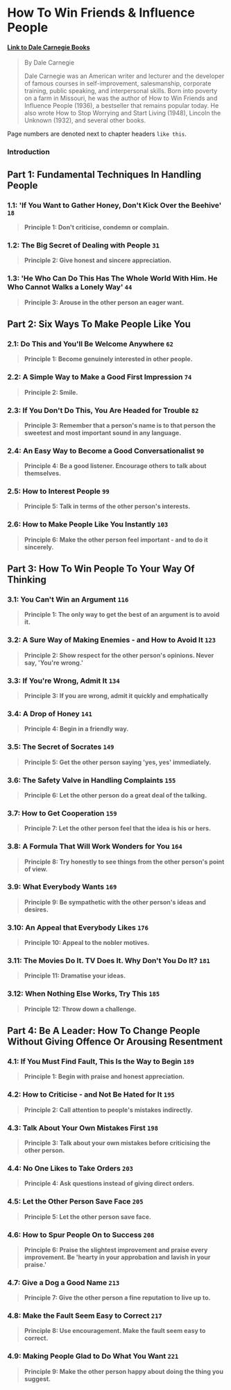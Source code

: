 # How To Win Friends & Influence People  
#### [Link to Dale Carnegie Books](https://www.dalecarnegie.com/about-us/dale-carnegie-books/)

> By Dale Carnegie
>  
> Dale Carnegie was an American writer and lecturer and the developer of famous courses in self-improvement, salesmanship, corporate training, public speaking, and interpersonal skills. Born into poverty on a farm in Missouri, he was the author of How to Win Friends and Influence People (1936), a bestseller that remains popular today. He also wrote How to Stop Worrying and Start Living (1948), Lincoln the Unknown (1932), and several other books. 

Page numbers are denoted next to chapter headers `like this`.

### Introduction

## Part 1: Fundamental Techniques In Handling People

### 1.1: 'If You Want to Gather Honey, Don't Kick Over the Beehive' `18`
> **Principle 1: Don't criticise, condemn or complain.** 

### 1.2: The Big Secret of Dealing with People `31`
> **Principle 2: Give honest and sincere appreciation.**

### 1.3: 'He Who Can Do This Has The Whole World With Him. He Who Cannot Walks a Lonely Way' `44`
> **Principle 3: Arouse in the other person an eager want.**


## Part 2: Six Ways To Make People Like You

### 2.1: Do This and You'll Be Welcome Anywhere `62`
> **Principle 1: Become genuinely interested in other people.**

### 2.2: A Simple Way to Make a Good First Impression `74`
> **Principle 2: Smile.**

### 2.3: If You Don't Do This, You Are Headed for Trouble `82`
> **Principle 3: Remember that a person's name is to that person the sweetest and most important sound in any language.**

### 2.4: An Easy Way to Become a Good Conversationalist `90`
> **Principle 4: Be a good listener. Encourage others to talk about themselves.**

### 2.5: How to Interest People `99`
> **Principle 5: Talk in terms of the other person's interests.**

### 2.6: How to Make People Like You Instantly `103`
> **Principle 6: Make the other person feel important - and to do it sincerely.**


## Part 3: How To Win People To Your Way Of Thinking

### 3.1: You Can't Win an Argument `116`
> **Principle 1: The only way to get the best of an argument is to avoid it.**

### 3.2: A Sure Way of Making Enemies - and How to Avoid It `123`
> **Principle 2: Show respect for the other person's opinions. Never say, 'You're wrong.'**

### 3.3: If You're Wrong, Admit It `134`
> **Principle 3: If you are wrong, admit it quickly and emphatically**

### 3.4: A Drop of Honey `141`
> **Principle 4: Begin in a friendly way.**

### 3.5: The Secret of Socrates `149`
> **Principle 5: Get the other person saying 'yes, yes' immediately.**

### 3.6: The Safety Valve in Handling Complaints `155`
> **Principle 6: Let the other person do a great deal of the talking.**

### 3.7: How to Get Cooperation `159`
> **Principle 7: Let the other person feel that the idea is his or hers.**

### 3.8: A Formula That Will Work Wonders for You `164`
> **Principle 8: Try honestly to see things from the other person's point of view.**

### 3.9: What Everybody Wants `169`
> **Principle 9: Be sympathetic with the other person's ideas and desires.**

### 3.10: An Appeal that Everybody Likes `176`
> **Principle 10: Appeal to the nobler motives.**

### 3.11: The Movies Do It. TV Does It. Why Don't You Do It? `181`
> **Principle 11: Dramatise your ideas.**

### 3.12: When Nothing Else Works, Try This `185`
> **Principle 12: Throw down a challenge.**


## Part 4: Be A Leader: How To Change People Without Giving Offence Or Arousing Resentment

### 4.1: If You Must Find Fault, This Is the Way to Begin `189`
> **Principle 1: Begin with praise and honest appreciation.**

### 4.2: How to Criticise - and Not Be Hated for It `195`
> **Principle 2: Call attention to people's mistakes indirectly.**

### 4.3: Talk About Your Own Mistakes First `198`
> **Principle 3: Talk about your own mistakes before criticising the other person.**

### 4.4: No One Likes to Take Orders `203`
> **Principle 4: Ask questions instead of giving direct orders.**

### 4.5: Let the Other Person Save Face `205`
> **Principle 5: Let the other person save face.**

### 4.6: How to Spur People On to Success `208`
> **Principle 6: Praise the slightest improvement and praise every improvement. Be 'hearty in your approbation and lavish in your praise.'**

### 4.7: Give a Dog a Good Name `213`
> **Principle 7: Give the other person a fine reputation to live up to.**

### 4.8: Make the Fault Seem Easy to Correct `217`
> **Principle 8: Use encouragement. Make the fault seem easy to correct.**

### 4.9: Making People Glad to Do What You Want `221`
> **Principle 9: Make the other person happy about doing the thing you suggest.**
